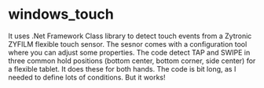windows_touch
=============

It uses .Net Framework Class library to detect touch events from a Zytronic ZYFILM flexible touch sensor. The sesnor comes with a configuration tool where you can adjust some properties. The code detect TAP and SWIPE in three common hold positions (bottom center, bottom corner, side center) for a flexible tablet. It does these for both hands. The code is bit long, as I needed to define lots of conditions. But it works!
